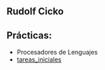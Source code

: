 ## Rudolf Cicko


## Prácticas:
+ Procesadores de Lenguajes
+  [tareas_iniciales](http://alu0100824780.github.io/tareas-iniciales-alu0100824780/)
